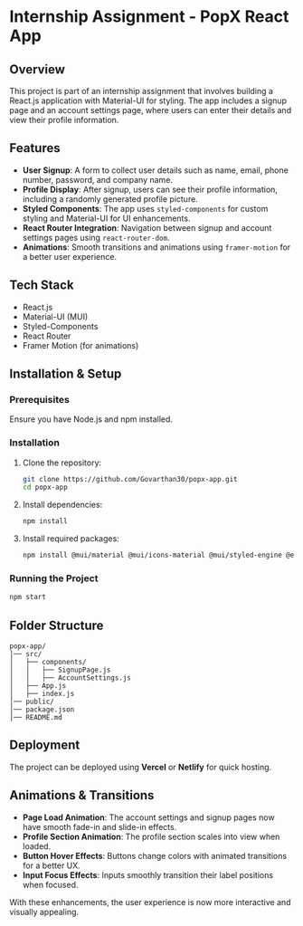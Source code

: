 # Internship Assignment - PopX React App

## Overview
This project is part of an internship assignment that involves building a React.js application with Material-UI for styling. The app includes a signup page and an account settings page, where users can enter their details and view their profile information.

## Features
- **User Signup**: A form to collect user details such as name, email, phone number, password, and company name.
- **Profile Display**: After signup, users can see their profile information, including a randomly generated profile picture.
- **Styled Components**: The app uses `styled-components` for custom styling and Material-UI for UI enhancements.
- **React Router Integration**: Navigation between signup and account settings pages using `react-router-dom`.
- **Animations**: Smooth transitions and animations using `framer-motion` for a better user experience.

## Tech Stack
- React.js
- Material-UI (MUI)
- Styled-Components
- React Router
- Framer Motion (for animations)

## Installation & Setup

### Prerequisites
Ensure you have Node.js and npm installed.

### Installation
1. Clone the repository:
   ```bash
   git clone https://github.com/Govarthan30/popx-app.git
   cd popx-app
   ```
2. Install dependencies:
   ```bash
   npm install
   ```
3. Install required packages:
   ```bash
   npm install @mui/material @mui/icons-material @mui/styled-engine @emotion/react @emotion/styled styled-components react-router-dom framer-motion 
   ```

### Running the Project
```bash
npm start
```

## Folder Structure
```
popx-app/
│── src/
│   ├── components/
│   │   ├── SignupPage.js
│   │   ├── AccountSettings.js
│   ├── App.js
│   ├── index.js
│── public/
│── package.json
│── README.md
```

## Deployment
The project can be deployed using **Vercel** or **Netlify** for quick hosting.

## Animations & Transitions
- **Page Load Animation**: The account settings and signup pages now have smooth fade-in and slide-in effects.
- **Profile Section Animation**: The profile section scales into view when loaded.
- **Button Hover Effects**: Buttons change colors with animated transitions for a better UX.
- **Input Focus Effects**: Inputs smoothly transition their label positions when focused.

With these enhancements, the user experience is now more interactive and visually appealing.
